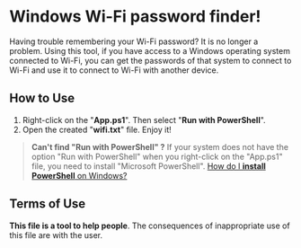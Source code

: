 # Windows Wi-Fi password finder!

Having trouble remembering your Wi-Fi password? It is no longer a problem. Using this tool, if you have access to a Windows operating system connected to Wi-Fi, you can get the passwords of that system to connect to Wi-Fi and use it to connect to Wi-Fi with another device.


## How to Use

1. Right-click on the "**App.ps1**". Then select "**Run with PowerShell**".
2. Open the created "**wifi.txt**" file. Enjoy it!

>**Can't find "Run with PowerShell" ?**  If your system does not have the option "Run with PowerShell" when you right-click on the "App.ps1" file, you need to install "Microsoft PowerShell".  [How do I **install PowerShell** on Windows?](https://learn.microsoft.com/en-us/powershell/scripting/install/installing-powershell-on-windows)


## Terms of Use
 **This file is a tool to help people**. The consequences of inappropriate use of this file are with the user.
